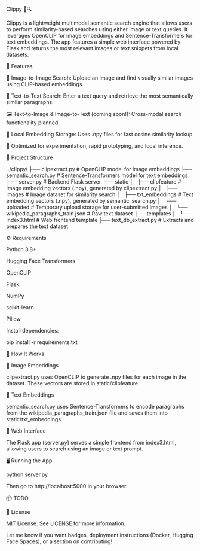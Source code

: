Clippy 🧠🔍

Clippy is a lightweight multimodal semantic search engine that allows users to perform similarity-based searches using either image or text queries. It leverages OpenCLIP for image embeddings and Sentence-Transformers for text embeddings. The app features a simple web interface powered by Flask and returns the most relevant images or text snippets from local datasets.

🚀 Features

🔎 Image-to-Image Search: Upload an image and find visually similar images using CLIP-based embeddings.

📝 Text-to-Text Search: Enter a text query and retrieve the most semantically similar paragraphs.

🖼️ Text-to-Image & Image-to-Text (coming soon!): Cross-modal search functionality planned.

📁 Local Embedding Storage: Uses .npy files for fast cosine similarity lookup.

🧪 Optimized for experimentation, rapid prototyping, and local inference.

🧱 Project Structure

../clippy/
├── clipextract.py              # OpenCLIP model for image embeddings
├── semantic_search.py          # Sentence-Transformers model for text embeddings
├── server.py                   # Backend Flask server
├── static
│   ├── clipfeature             # Image embedding vectors (.npy), generated by clipextract.py
│   ├── images                  # Image dataset for similarity search
│   ├── txt_embeddings          # Text embedding vectors (.npy), generated by semantic_search.py
│   ├── uploaded                # Temporary upload storage for user-submitted images
│   └── wikipedia_paragraphs_train.json  # Raw text dataset
├── templates
│   └── index3.html             # Web frontend template
├── text_db_extract.py          # Extracts and prepares the text dataset

⚙️ Requirements

Python 3.8+

Hugging Face Transformers

OpenCLIP

Flask

NumPy

scikit-learn

Pillow

Install dependencies:

pip install -r requirements.txt

🧠 How It Works

🔹 Image Embeddings

clipextract.py uses OpenCLIP to generate .npy files for each image in the dataset. These vectors are stored in static/clipfeature.

🔹 Text Embeddings

semantic_search.py uses Sentence-Transformers to encode paragraphs from the wikipedia_paragraphs_train.json file and saves them into static/txt_embeddings.

🔹 Web Interface

The Flask app (server.py) serves a simple frontend from index3.html, allowing users to search using an image or text prompt.

🖥️ Running the App

python server.py

Then go to http://localhost:5000 in your browser.

📦 TODO



📄 License

MIT License. See LICENSE for more information.

Let me know if you want badges, deployment instructions (Docker, Hugging Face Spaces), or a section on contributing!
